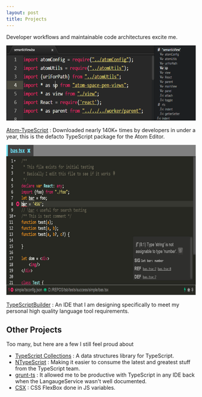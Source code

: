 ```yaml
---
layout: post
title: Projects
---
```


Developer workflows and maintainable code architectures excite me.

<a href="https://atom.io/packages/atom-typescript"><img height="200px" src="https://raw.githubusercontent.com/TypeStrong/atom-typescript-examples/master/screens/semanticView.png"/></a>


[Atom-TypeScript](https://atom.io/packages/atom-typescript) : Downloaded nearly 140K+ times by developers in under a year, this is the defacto TypeScript package for the Atom Editor.

<a href="http://www.typescriptbuilder.com/"><img height="400px" src="/img/typescriptbuilder.jpg"/></a>

[TypeScriptBuilder](http://www.typescriptbuilder.com/) : An IDE that I am designing specifically to meet my personal high quality language tool requirements.

## Other Projects
Too many, but here are a few I still feel proud about

* [TypeScript Collections](https://github.com/basarat/typescript-collections) : A data structures library for TypeScript.
* [NTypeScript](https://github.com/typestrong/ntypescript) : Making it easier to consume the latest and greatest stuff from the TypeScript team.
* [grunt-ts](https://github.com/typestrong/grunt-ts) : It allowed me to be productive with TypeScript in any IDE back when the LangaugeService wasn't well documented.
* [CSX](https://github.com/basarat/csx) : CSS FlexBox done in JS variables.
